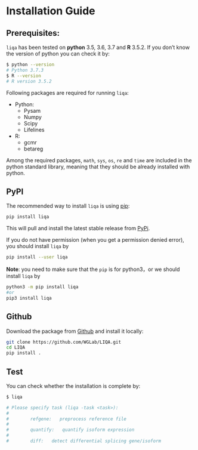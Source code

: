 # Installation Guide

## Prerequisites:

`liqa` has been tested on **python** 3.5, 3.6, 3.7 and **R** 3.5.2. If you don’t know the version of python you can check it by:
```bash
$ python --version
# Python 3.7.3
$ R --version
# R version 3.5.2
```

Following packages are required for running `liqa`: 

  - Python:
    * Pysam
    * Numpy
    * Scipy
    * Lifelines
  - R:
    * gcmr
    * betareg

Among the required packages, `math`, `sys`, `os`, `re` and `time` are included in the python standard library, meaning that they should be already installed with python.

## PyPI  
The recommended way to install `liqa` is using [pip](https://pip.pypa.io/en/stable/):

```bash
pip install liqa
```
This will pull and install the latest stable release from [PyPi](https://pypi.org/).

If you do not have permission (when you get a permission denied error), you should install `liqa` by 

```bash
pip install --user liqa
```

**Note**: you need to make sure that the `pip` is for python3，or we should install `liqa` by
```bash 
python3 -m pip install liqa 
#or
pip3 install liqa
```


## Github  
Download the package from [Github](https://github.com/WGLab/LIQA) and install it locally:

```bash
git clone https://github.com/WGLab/LIQA.git
cd LIQA
pip install .
```

## Test
You can check whether the installation is complete by:
```bash
$ liqa

# Please specify task (liqa -task <task>):
#
#        refgene:   preprocess reference file
#
#        quantify:   quantify isoform expression
#
#        diff:   detect differential splicing gene/isoform

```
